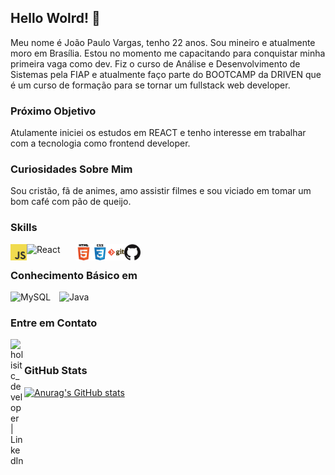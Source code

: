 ## Hello Wolrd! 👋

Meu nome é João Paulo Vargas, tenho 22 anos. Sou mineiro e atualmente moro em Brasília. 
Estou no momento me capacitando para conquistar minha primeira vaga como dev. Fiz o curso de Análise e Desenvolvimento de Sistemas pela FIAP e atualmente faço parte do BOOTCAMP da DRIVEN que é um curso de formação para se tornar um fullstack web developer. 

### Próximo Objetivo 

Atulamente iniciei os estudos em REACT e tenho interesse em trabalhar com a tecnologia como frontend developer.

### Curiosidades Sobre Mim

Sou cristão, fã de animes, amo assistir filmes e sou viciado em tomar um bom café com pão de queijo.

### Skills

<img align="left" alt="JavaScript" width="26px" src="https://raw.githubusercontent.com/github/explore/80688e429a7d4ef2fca1e82350fe8e3517d3494d/topics/javascript/javascript.png" />
<img align="left" alt="React" width="78px"
src="https://img.shields.io/badge/React-20232A?style=for-the-badge&logo=react&logoColor=61DAFB" />
<img align="left" alt="HTML5" width="26px" src="https://raw.githubusercontent.com/github/explore/80688e429a7d4ef2fca1e82350fe8e3517d3494d/topics/html/html.png" />
<img align="left" alt="CSS3" width="26px" src="https://raw.githubusercontent.com/github/explore/80688e429a7d4ef2fca1e82350fe8e3517d3494d/topics/css/css.png" />
<img align="left" alt="Git" width="26px" src="https://raw.githubusercontent.com/github/explore/80688e429a7d4ef2fca1e82350fe8e3517d3494d/topics/git/git.png" />
<img align="left" alt="GitHub" width="26px" src="https://raw.githubusercontent.com/github/explore/78df643247d429f6cc873026c0622819ad797942/topics/github/github.png" /> <br>

### Conhecimento Básico em

<img align="left" alt="MySQL" width="78px" 
src="https://img.shields.io/badge/MySQL-005C84?style=for-the-badge&logo=mysql&logoColor=white" />
<img align="left" alt="Java" width="78px"
src="https://img.shields.io/badge/Java-ED8B00?style=for-the-badge&logo=java&logoColor=white" /> <br>


### Entre em Contato 

<a href= "https://www.linkedin.com/in/jo%C3%A3o-paulo-vargas-694068191"><img align="left" alt="holisitc_developer | LinkedIn" width="22px" src="https://cdn.jsdelivr.net/npm/simple-icons@v3/icons/linkedin.svg" /> </a> <br>

### GitHub Stats

[![Anurag's GitHub stats](https://github-readme-stats.vercel.app/api?username=JpVargas0907)](https://github.com/anuraghazra/github-readme-stats)


<!--
**JpVargas0907/JpVargas0907** is a ✨ _special_ ✨ repository because its `README.md` (this file) appears on your GitHub profile.

Here are some ideas to get you started:

- 🔭 I’m currently working on ...
- 🌱 I’m currently learning ...
- 👯 I’m looking to collaborate on ...
- 🤔 I’m looking for help with ...
- 💬 Ask me about ...
- 📫 How to reach me: ...
- 😄 Pronouns: ...
- ⚡ Fun fact: ...
-->
